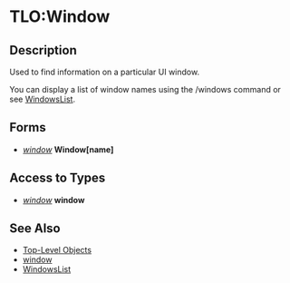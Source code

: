 # TLO:Window

## Description

Used to find information on a particular UI window.

You can display a list of window names using the /windows command or see [WindowsList](../../general-information/windows/windowslist.md).

## Forms

* [_window_](../data-types/datatype-window.md) **Window\[**name**\]**

## Access to Types

* [_window_](../data-types/datatype-window.md) **window**

## See Also

* [Top-Level Objects](./)
* [window](../data-types/datatype-window.md)
* [WindowsList](../../general-information/windows/windowslist.md)

